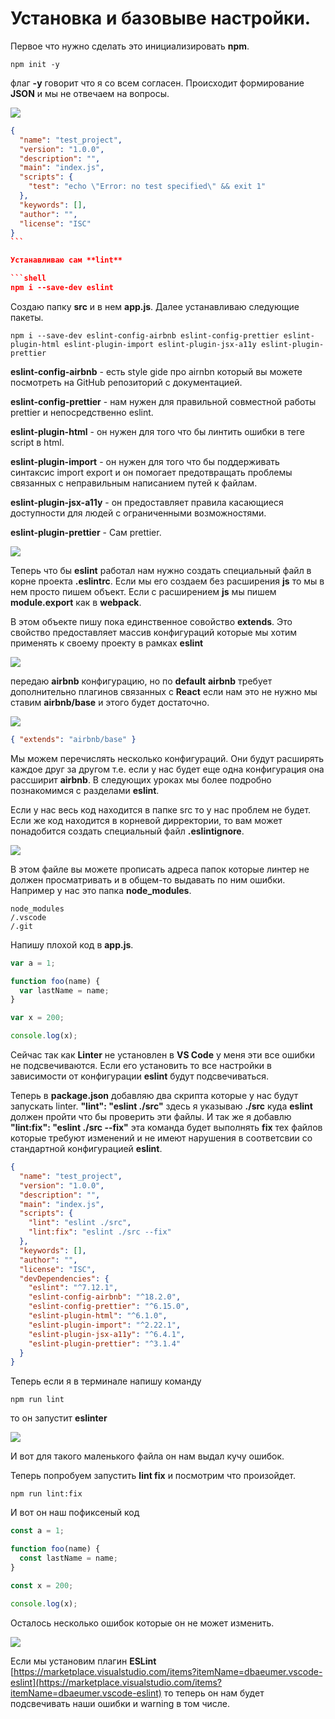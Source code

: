 # Установка и базовыве настройки.

Первое что нужно сделать это инициализировать **npm**.

```shell
npm init -y
```

флаг **-y** говорит что я со всем согласен. Происходит формирование **JSON** и мы не отвечаем на вопросы.

![](img/001.png)

````json
{
  "name": "test_project",
  "version": "1.0.0",
  "description": "",
  "main": "index.js",
  "scripts": {
    "test": "echo \"Error: no test specified\" && exit 1"
  },
  "keywords": [],
  "author": "",
  "license": "ISC"
}
```

Устанавливаю сам **lint**

```shell
npm i --save-dev eslint
````

Создаю папку **src** и в нем **app.js**. Далее устанавливаю следующие пакеты.

```shell
npm i --save-dev eslint-config-airbnb eslint-config-prettier eslint-plugin-html eslint-plugin-import eslint-plugin-jsx-a11y eslint-plugin-prettier
```

**eslint-config-airbnb** - есть style gide про airnbn который вы можете посмотреть на GitHub репозиторий с документацией.

**eslint-config-prettier** - нам нужен для правильной совместной работы prettier и непосредственно eslint.

**eslint-plugin-html** - он нужен для того что бы линтить ошибки в теге script в html.

**eslint-plugin-import** - он нужен для того что бы поддерживать синтаксис import export и он помогает предотвращать проблемы связанных с неправильным написанием путей к файлам.

**eslint-plugin-jsx-a11y** - он предоставляет правила касающиеся доступности для людей с ограниченными возможностями.

**eslint-plugin-prettier** - Сам prettier.

![](img/002.png)

Теперь что бы **eslint** работал нам нужно создать специальный файл в корне проекта **.eslintrc**. Если мы его создаем без расширения **js** то мы в нем просто пишем объект. Если с расширением **js** мы пишем **module.export** как в **webpack**.

В этом объекте пишу пока единственное совойство **extends**. Это свойство предоставляет массив конфигураций которые мы хотим применять к своему проекту в рамках **eslint**

![](img/003.png)

передаю **airbnb** конфигурацию, но по **default** **airbnb** требует дополнительно плагинов связанных с **React** если нам это не нужно мы ставим **airbnb/base** и этого будет достаточно.

![](img/004.png)

```json
{ "extends": "airbnb/base" }
```

Мы можем перечислять несколько конфигураций. Они будут расширять каждое друг за другом т.е. если у нас будет еще одна конфигурация она рассширит **airbnb**. В следующих уроках мы более подробно познакомимся с разделами **eslint**.

Если у нас весь код находится в папке src то у нас проблем не будет. Если же код находится в корневой дирректории, то вам может понадобится создать специальный файл **.eslintignore**.

![](img/005.png)

В этом файле вы можете прописать адреса папок которые линтер не должен просматривать и в общем-то выдавать по ним ошибки. Например у нас это папка **node_modules**.

```
node_modules
/.vscode
/.git
```

Напишу плохой код в **app.js**.

```js
var a = 1;

function foo(name) {
  var lastName = name;
}

var x = 200;

console.log(x);
```

Сейчас так как **Linter** не установлен в **VS Code** у меня эти все ошибки не подсвечиваются. Если его установить то все настройки в зависимости от конфигурации **eslint** будут подсвечиваться.

Теперь в **package.json** добавляю два скрипта которые у нас будут запускать linter. **"lint": "eslint ./src"** здесь я указываю **./src** куда **eslint** должен пройти что бы проверить эти файлы.
И так же я добавлю **"lint:fix": "eslint ./src --fix"** эта команда будет выполнять **fix** тех файлов которые требуют изменений и не имеют нарушения в соответсвии со стандартной конфигурацией **eslint**.

```json
{
  "name": "test_project",
  "version": "1.0.0",
  "description": "",
  "main": "index.js",
  "scripts": {
    "lint": "eslint ./src",
    "lint:fix": "eslint ./src --fix"
  },
  "keywords": [],
  "author": "",
  "license": "ISC",
  "devDependencies": {
    "eslint": "^7.12.1",
    "eslint-config-airbnb": "^18.2.0",
    "eslint-config-prettier": "^6.15.0",
    "eslint-plugin-html": "^6.1.0",
    "eslint-plugin-import": "^2.22.1",
    "eslint-plugin-jsx-a11y": "^6.4.1",
    "eslint-plugin-prettier": "^3.1.4"
  }
}
```

Теперь если я в терминале напишу команду

```shell
npm run lint
```

то он запустит **eslinter**

![](img/006.png)

И вот для такого маленького файла он нам выдал кучу ошибок.

Теперь попробуем запустить **lint fix** и посмотрим что произойдет.

```shell
npm run lint:fix
```

И вот он наш пофиксеный код

```js
const a = 1;

function foo(name) {
  const lastName = name;
}

const x = 200;

console.log(x);
```

Осталось несколько ошибок которые он не может изменить.

![](img/007.png)

Если мы установим плагин **ESLint** [https://marketplace.visualstudio.com/items?itemName=dbaeumer.vscode-eslint](https://marketplace.visualstudio.com/items?itemName=dbaeumer.vscode-eslint)
то теперь он нам будет подсвечивать наши ошибки и warning в том числе.
